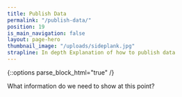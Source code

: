 ```yaml
---
title: Publish Data
permalink: "/publish-data/"
position: 19
is_main_navigation: false
layout: page-hero
thumbnail_image: "/uploads/sideplank.jpg"
strapline: In depth Explanation of how to publish data
---
```


{::options parse_block_html="true" /}


<article>
<div class="one">
What information do we need to show at this point?
<!-- [Simple Use Data]( {{ site.baseurl }}{% link simple-use.md %}){: .button-primary} -->

</div>
</article>

